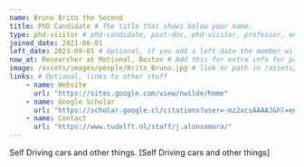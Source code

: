```yaml
---
name: Bruno Brito the Second
title: PhD Candidate # The title that shows below your name.
type: phd-visitor # phd-candidate, post-doc, phd-visitor, professor, engineer
joined_date: 2021-06-01
left_date: 2023-09-01 # Optional, if you add a left date the member will be moved to the past members section
now_at: Researcher at Motional, Boston # Add this for extra info for past members
image: /assets/images/people/Brito_Bruno.jpg # link or path in /assets/...
links: # Optional, links to other stuff
    - name: Website
      url: "https://sites.google.com/view/nwilde/home"
    - name: Google Scholar
      url: "https://scholar.google.cl/citations?user=-mz2xcsAAAAJ&hl=en"
    - name: Contact
      url: "https://www.tudelft.nl/staff/j.alonsomora/"
---
```


<!-- Here add your interests or small paragraph. Keep it brief. Also for past members, put here e.g Now at..., [supervised by...] -->
Self Driving cars and other things. [Self Driving cars and other things]